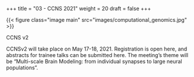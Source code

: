 +++
title = "03 - CCNS 2021"
weight = 20
draft = false
+++

{{< figure class="image main" src="images/computational_genomics.jpg" >}}

CCNS v2

CCNSv2 will take place on May 17-18, 2021. Registration is open here, and abstracts for trainee talks can be submitted here.
The meeting’s theme will be “Multi-scale Brain Modeling: from individual synapses to large neural populations”.
